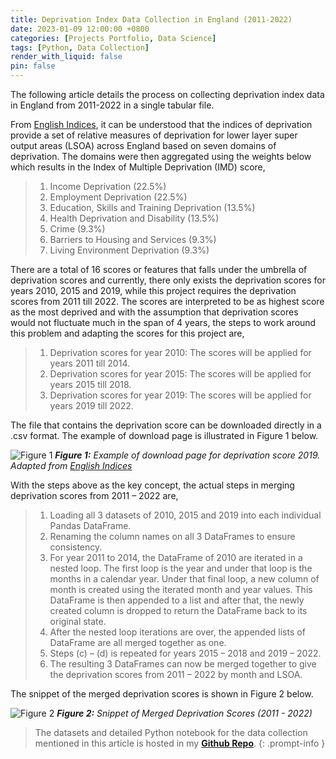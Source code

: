 ```yaml
---
title: Deprivation Index Data Collection in England (2011-2022)
date: 2023-01-09 12:00:00 +0800
categories: [Projects Portfolio, Data Science]
tags: [Python, Data Collection]
render_with_liquid: false
pin: false
---
```


The following article details the process on collecting deprivation index data in England from 2011-2022 in a single tabular file.

From [English Indices](https://www.gov.uk/government/statistics/english-indices-of-deprivation-2019), it can be understood that the indices of deprivation provide a set of relative measures of deprivation for lower layer super output areas (LSOA) across England based on seven domains of deprivation. The domains were then aggregated using the weights below which results in the Index of Multiple Deprivation (IMD) score,
>1.	Income Deprivation (22.5%)
>2.	Employment Deprivation (22.5%)
>3.	Education, Skills and Training Deprivation (13.5%)
>4.	Health Deprivation and Disability (13.5%)
>5.	Crime (9.3%)
>6.	Barriers to Housing and Services (9.3%)
>7.	Living Environment Deprivation (9.3%)

There are a total of 16 scores or features that falls under the umbrella of deprivation scores and currently, there only exists the deprivation scores for years 2010, 2015 and 2019, while this project requires the deprivation scores from 2011 till 2022. The scores are interpreted to be as highest score as the most deprived and with the assumption that deprivation scores would not fluctuate much in the span of 4 years, the steps to work around this problem and adapting the scores for this project are,
>1.	Deprivation scores for year 2010: The scores will be applied for years 2011 till 2014.
>2.	Deprivation scores for year 2015: The scores will be applied for years 2015 till 2018.
>3.	Deprivation scores for year 2019: The scores will be applied for years 2019 till 2022.

The file that contains the deprivation score can be downloaded directly in a .csv format. The example of download page is illustrated in Figure 1 below.

![Figure 1](/DS5/Picture1.png)
_**Figure 1:** Example of download page for deprivation score 2019. Adapted from [English Indices](https://www.gov.uk/government/statistics/english-indices-of-deprivation-2019)_

With the steps above as the key concept, the actual steps in merging deprivation scores from 2011 – 2022 are,
>1.	Loading all 3 datasets of 2010, 2015 and 2019 into each individual Pandas DataFrame.
>2.	Renaming the column names on all 3 DataFrames to ensure consistency.
>3.	For year 2011 to 2014, the DataFrame of 2010 are iterated in a nested loop. The first loop is the year and under that loop is the months in a calendar year. Under that final loop, a new column of month is created using the iterated month and year values. This DataFrame is then appended to a list and after that, the newly created column is dropped to return the DataFrame back to its original state. 
>4.	After the nested loop iterations are over, the appended lists of DataFrame are all merged together as one.
>5.	Steps (c) – (d) is repeated for years 2015 – 2018 and 2019 – 2022.
>6.	The resulting 3 DataFrames can now be merged together to give the deprivation scores from 2011 – 2022 by month and LSOA.

The snippet of the merged deprivation scores is shown in Figure 2 below. 

![Figure 2](/DS5/Picture2.png)
_**Figure 2:** Snippet of Merged Deprivation Scores (2011 - 2022)_

> The datasets and detailed Python notebook for the data collection mentioned in this article is hosted in my [**Github Repo**](https://github.com/dineshnaidu10/Crime-Incident-and-Crime-Rates-in-England-2011-2022-/tree/main/Deprivation%20Scores).
{: .prompt-info }



